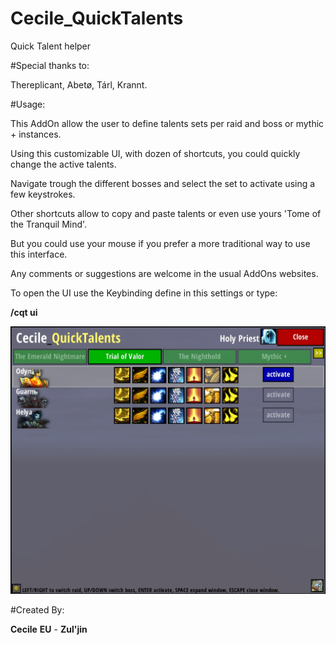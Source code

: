 # Cecile_QuickTalents
Quick Talent helper

#Special thanks to:

Thereplicant, Abetø, Tárl, Krannt.

#Usage:

This AddOn allow the user to define talents sets per raid and boss or mythic + instances.

Using this customizable UI, with dozen of shortcuts, you could quickly change the active talents.

Navigate trough the different bosses and select the set to activate using a few keystrokes.

Other shortcuts allow to copy and paste talents or even use yours 'Tome of the Tranquil Mind'.

But you could use your mouse if you prefer a more traditional way to use this interface.

Any comments or suggestions are welcome in the usual AddOns websites.

To open the UI use the Keybinding define in this settings or type:

**/cqt ui**

![alt tag](https://raw.githubusercontent.com/cecile/Cecile_QuickTalents/master/imgs/Cecile_QuickTalents_1.jpg)

#Created By:

**Cecile** **EU** - **Zul'jin**
